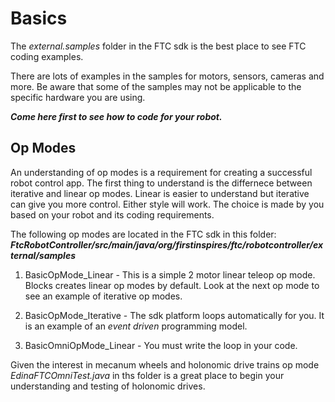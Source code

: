# Basics

The *external.samples* folder in the FTC sdk is the best place to see FTC coding examples.

There are lots of examples in the samples for motors, sensors, cameras and more. Be aware that some of the samples may not be applicable to the specific hardware you are using.

***Come here first to see how to code for your robot.***

## Op Modes

An understanding of op modes is a requirement for creating a successful robot control app. The first thing to understand is the differnece between iterative and linear op modes. Linear is easier to understand but iterative can give you more control. Either style will work. The choice is made by you based on your robot and its coding requirements.

The following op modes are located in the FTC sdk in this folder:
***FtcRobotController/src/main/java/org/firstinspires/ftc/robotcontroller/external/samples***

1. BasicOpMode_Linear - This is a simple 2 motor linear teleop op mode. Blocks creates linear op modes by default. Look at the next op mode to see an example of iterative op modes.

2. BasicOpMode_Iterative - The sdk platform loops automatically for you. It is an example of an *event driven* programming model.

3. BasicOmniOpMode_Linear - You must write the loop in your code.

Given the interest in mecanum wheels and holonomic drive trains op mode *EdinaFTCOmniTest.java* in ths folder is a great place to begin your understanding and testing of holonomic drives.
